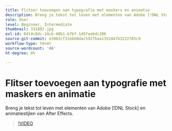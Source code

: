 ```yaml
---
title: Flitser toevoegen aan typografie met maskers en animatie
description: Breng je tekst tot leven met elementen van Adobe [!DNL Stock] en animatiestijlen van After Effects
role: User
level: Beginner, Intermediate
thumbnail: 331807.jpg
exl-id: 0414c8dc-24cb-40b1-b7bf-1d5faebdc206
source-git-commit: e3982cf31ebb0dac5927baa1352447b3222785c9
workflow-type: tm+mt
source-wordcount: '46'
ht-degree: 0%

---
```


# Flitser toevoegen aan typografie met maskers en animatie

Breng je tekst tot leven met elementen van Adobe [!DNL Stock] en animatiestijlen van After Effects.

>[!VIDEO](https://video.tv.adobe.com/v/331807?hidetitle=true)
